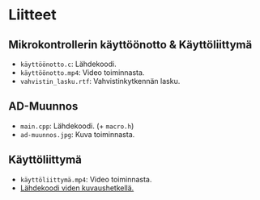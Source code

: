 # Liitteet
## Mikrokontrollerin käyttöönotto & Käyttöliittymä
- `käyttöönotto.c`: Lähdekoodi.
- `käyttöönotto.mp4`: Video toiminnasta.
- `vahvistin_lasku.rtf`: Vahvistinkytkennän lasku.
## AD-Muunnos
- `main.cpp`: Lähdekoodi. (+ `macro.h`)
- `ad-muunnos.jpg`: Kuva toiminnasta.
## Käyttöliittymä
- `käyttöliittymä.mp4`: Video toiminnasta.
- [Lähdekoodi viden kuvaushetkellä.](https://github.com/spietari18/Elelabra/tree/88761098de45f244a9950bb6323d316a39081532/arduino/src)
